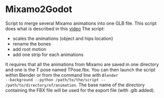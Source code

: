 # Mixamo2Godot

Script to merge several Mixamo animations into one GLB file.
This script does what is described in this [video](https://www.youtube.com/watch?v=3Hk9ljcS1Ro&list=PLeeIiJXUfIElY53ghhM8sb-5GSKo86oQZ&index=2)
The script:

* scales the animations (object and hips location)
* rename the bones
* add root motion
* add one strip for each animations

It requires that all the animations from Mixamo are saved in one directory and one is the T pose named TPose.fbx. You can then launch the script within Blender or from the command line with <code>Blender --background --python /path/to/the/script -- /path/to/directory/of/animation</code>. The base name of the directory containing the FBX file will be used for the export file (with .glb added).
